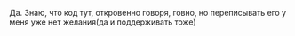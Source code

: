 Да. Знаю, что код тут, откровенно говоря, говно, но переписывать его у меня уже нет желания(да и поддерживать тоже)